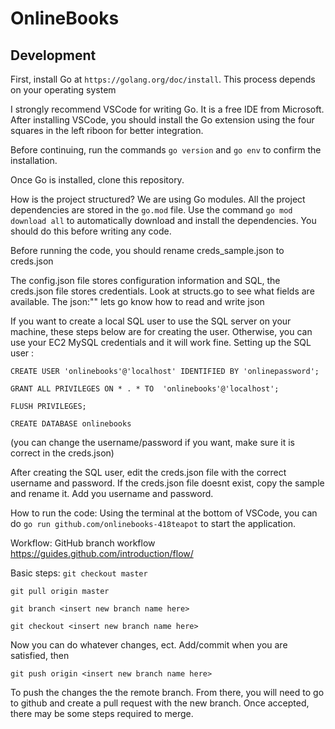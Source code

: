 # OnlineBooks

## Development
First, install Go at `https://golang.org/doc/install`. This process depends on your operating system

I strongly recommend VSCode for writing Go. It is a free IDE from Microsoft. After installing VSCode, you should install the Go extension using the four squares in the left riboon for better integration.

Before continuing, run the commands `go version` and `go env` to confirm the installation.

Once Go is installed, clone this repository. 

How is the project structured? We are using Go modules. All the project dependencies are stored in the `go.mod` file. Use the command `go mod download all` to automatically download and install the dependencies. You should do this before writing any code.

Before running the code, you should rename creds_sample.json to creds.json

The config.json file stores configuration information and SQL,
 the creds.json file stores credentials. Look at structs.go to see what fields are available. The json:"" lets go know how to read and write json



If you want to create a local SQL user to use the SQL server on your machine, these steps below are for creating the user. Otherwise, you can use your EC2 MySQL credentials and it will work fine.
Setting up the SQL user :

`CREATE USER 'onlinebooks'@'localhost' IDENTIFIED BY 'onlinepassword';`

`GRANT ALL PRIVILEGES ON * . * TO  'onlinebooks'@'localhost';`

`FLUSH PRIVILEGES;`

`CREATE DATABASE onlinebooks`


(you can change the username/password if you want, make sure it is correct in the creds.json)

After creating the SQL user, edit the creds.json file with the correct username and password. If the creds.json file doesnt exist, copy the sample and rename it. Add you username and password.

How to run the code: Using the terminal at the bottom of VSCode, you can do `go run github.com/onlinebooks-418teapot` to start the application.

Workflow:
GitHub branch workflow
https://guides.github.com/introduction/flow/


Basic steps:
`git checkout master`

`git pull origin master`

`git branch <insert new branch name here>`

`git checkout <insert new branch name here>`

Now you can do whatever changes, ect. Add/commit when you are satisfied, then 

`git push origin <insert new branch name here>`

To push the changes the the remote branch. From there, you will need to go to github and create a pull request with the new branch. Once accepted, there may be some steps required to merge.
